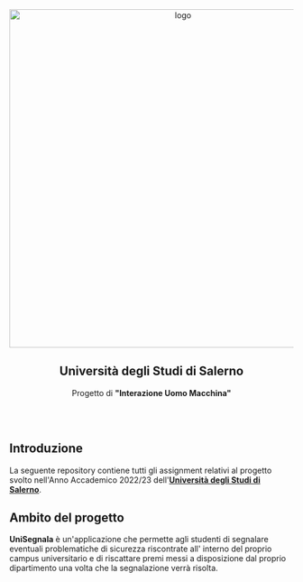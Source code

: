 <div align = "center">
<img src="[https://i.imgur.com/Kj1SJZT.png](https://imgur.com/cOp3Kiy)" alt="logo" width="600"/>
<h2>Università degli Studi di Salerno</h2>
Progetto di <strong> "Interazione Uomo Macchina" </strong>
</div>

<br><br>
<h2>Introduzione</h2>

La seguente repository contiene tutti gli assignment relativi al progetto svolto nell'Anno Accademico 2022/23 dell'<a href="https://www.unisa.it">**Università degli Studi di Salerno**</a>.

<h2>Ambito del progetto</h2>

**UniSegnala** è un'applicazione che permette agli studenti di segnalare eventuali problematiche di sicurezza riscontrate all'
interno del proprio campus universitario e di riscattare premi messi a disposizione dal proprio dipartimento una volta che la segnalazione verrà
risolta.
